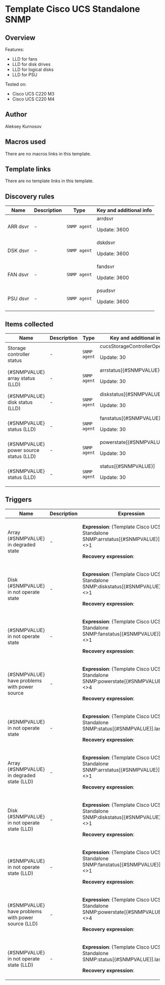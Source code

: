 # Template Cisco UCS Standalone SNMP

## Overview

Features:


* LLD for fans
* LLD for disk drives
* LLD for logical disks
* LLD for PSU


 Tested on:


* Cisco UCS C220 M3
* Cisco UCS C220 M4
## Author

Aleksey Kurnosov

## Macros used

There are no macros links in this template.

## Template links

There are no template links in this template.

## Discovery rules

|Name|Description|Type|Key and additional info|
|----|-----------|----|----|
|ARR dsvr|<p>-</p>|`SNMP agent`|arrdsvr<p>Update: 3600</p>|
|DSK dsvr|<p>-</p>|`SNMP agent`|dskdsvr<p>Update: 3600</p>|
|FAN dsvr|<p>-</p>|`SNMP agent`|fandsvr<p>Update: 3600</p>|
|PSU dsvr|<p>-</p>|`SNMP agent`|psudsvr<p>Update: 3600</p>|
## Items collected

|Name|Description|Type|Key and additional info|
|----|-----------|----|----|
|Storage controller status|<p>-</p>|`SNMP agent`|cucsStorageControllerOperState<p>Update: 30</p>|
|{#SNMPVALUE} array status (LLD)|<p>-</p>|`SNMP agent`|arrstatus[{#SNMPVALUE}]<p>Update: 30</p>|
|{#SNMPVALUE} disk status (LLD)|<p>-</p>|`SNMP agent`|diskstatus[{#SNMPVALUE}]<p>Update: 30</p>|
|{#SNMPVALUE} status (LLD)|<p>-</p>|`SNMP agent`|fanstatus[{#SNMPVALUE}]<p>Update: 30</p>|
|{#SNMPVALUE} power source status (LLD)|<p>-</p>|`SNMP agent`|powerstate[{#SNMPVALUE}]<p>Update: 30</p>|
|{#SNMPVALUE} status (LLD)|<p>-</p>|`SNMP agent`|status[{#SNMPVALUE}]<p>Update: 30</p>|
## Triggers

|Name|Description|Expression|Priority|
|----|-----------|----------|--------|
|Array {#SNMPVALUE} in degraded state|<p>-</p>|<p>**Expression**: {Template Cisco UCS Standalone SNMP:arrstatus[{#SNMPVALUE}].last()}<>1</p><p>**Recovery expression**: </p>|high|
|Disk {#SNMPVALUE} in not operate state|<p>-</p>|<p>**Expression**: {Template Cisco UCS Standalone SNMP:diskstatus[{#SNMPVALUE}].last()}<>1</p><p>**Recovery expression**: </p>|high|
|{#SNMPVALUE} in not operate state|<p>-</p>|<p>**Expression**: {Template Cisco UCS Standalone SNMP:fanstatus[{#SNMPVALUE}].last()}<>1</p><p>**Recovery expression**: </p>|high|
|{#SNMPVALUE} have problems with power source|<p>-</p>|<p>**Expression**: {Template Cisco UCS Standalone SNMP:powerstate[{#SNMPVALUE}].last()}<>4</p><p>**Recovery expression**: </p>|high|
|{#SNMPVALUE} in not operate state|<p>-</p>|<p>**Expression**: {Template Cisco UCS Standalone SNMP:status[{#SNMPVALUE}].last()}<>1</p><p>**Recovery expression**: </p>|high|
|Array {#SNMPVALUE} in degraded state (LLD)|<p>-</p>|<p>**Expression**: {Template Cisco UCS Standalone SNMP:arrstatus[{#SNMPVALUE}].last()}<>1</p><p>**Recovery expression**: </p>|high|
|Disk {#SNMPVALUE} in not operate state (LLD)|<p>-</p>|<p>**Expression**: {Template Cisco UCS Standalone SNMP:diskstatus[{#SNMPVALUE}].last()}<>1</p><p>**Recovery expression**: </p>|high|
|{#SNMPVALUE} in not operate state (LLD)|<p>-</p>|<p>**Expression**: {Template Cisco UCS Standalone SNMP:fanstatus[{#SNMPVALUE}].last()}<>1</p><p>**Recovery expression**: </p>|high|
|{#SNMPVALUE} have problems with power source (LLD)|<p>-</p>|<p>**Expression**: {Template Cisco UCS Standalone SNMP:powerstate[{#SNMPVALUE}].last()}<>4</p><p>**Recovery expression**: </p>|high|
|{#SNMPVALUE} in not operate state (LLD)|<p>-</p>|<p>**Expression**: {Template Cisco UCS Standalone SNMP:status[{#SNMPVALUE}].last()}<>1</p><p>**Recovery expression**: </p>|high|
